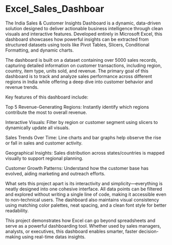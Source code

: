 # Excel_Sales_Dashboar
The India Sales & Customer Insights Dashboard is a dynamic, data-driven solution designed to deliver actionable business intelligence through clean visuals and interactive features. Developed entirely in Microsoft Excel, this dashboard showcases how powerful insights can be extracted from structured datasets using tools like Pivot Tables, Slicers, Conditional Formatting, and dynamic charts.

The dashboard is built on a dataset containing over 5000 sales records, capturing detailed information on customer transactions, including region, country, item type, units sold, and revenue. The primary goal of this dashboard is to track and analyze sales performance across different regions in India while offering a deep dive into customer behavior and revenue trends.

Key features of this dashboard include:

Top 5 Revenue-Generating Regions: Instantly identify which regions contribute the most to overall revenue.

Interactive Visuals: Filter by region or customer segment using slicers to dynamically update all visuals.

Sales Trends Over Time: Line charts and bar graphs help observe the rise or fall in sales and customer activity.

Geographical Insights: Sales distribution across states/countries is mapped visually to support regional planning.

Customer Growth Patterns: Understand how the customer base has evolved, aiding marketing and outreach efforts.

What sets this project apart is its interactivity and simplicity—everything is neatly designed into one cohesive interface. All data points can be filtered and explored without writing a single line of code, making it accessible even to non-technical users. The dashboard also maintains visual consistency using matching color palettes, neat spacing, and a clean font style for better readability.

This project demonstrates how Excel can go beyond spreadsheets and serve as a powerful dashboarding tool. Whether used by sales managers, analysts, or executives, this dashboard enables smarter, faster decision-making using real-time datas insights.
